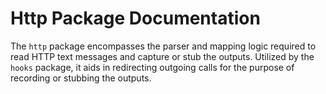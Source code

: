# Http Package Documentation

The `http` package encompasses the parser and mapping logic required 
to read HTTP text messages and capture or stub the outputs. Utilized 
by the `hooks` package, it aids in redirecting outgoing calls for the 
purpose of recording or stubbing the outputs.